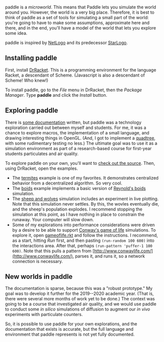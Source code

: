 paddle is a *microworld*. This means that Paddle lets you simulate the world around you. However, the world is a very big place. Therefore, it is best to think of paddle as a set of tools for simulating a small part of the world: you're going to have to make some assumptions, approximate here and there, and in the end, you'll have a model of the world that lets you explore some idea.

paddle is inspired by [NetLogo](https://ccl.northwestern.edu/netlogo/) and its predecessor [StarLogo](https://education.mit.edu/project/starlogo-tng/).

## Installing paddle

First, install [DrRacket](). This is a programming environment for the language Racket, a descendant of Scheme. (Javascript is also a descendant of Scheme! Who knew!) 

To install paddle, go to the *File* menu in DrRacket, then the *Package Manager*. Type **paddle** and click the *Install* button. 

## Exploring paddle

There is [some documentation](https://docs.racket-lang.org/paddle@paddle/index.html) written, but paddle was a technology exploration carried out between myself and students. For me, it was a chance to explore macros, the implementation of a small language, and drawing interesting things in OpenGL. (And, I got to implement a [quadtree](https://github.com/jadudm/paddle/blob/explore/src/quadtree.rkt), with some rudimentary testing no less.) The ultimate goal was to use it as a simulation environment as part of a research-based course for first-year students particulates and air quality.

To explore paddle on your own, you'll want to [check out the source](). Then, using DrRacket, open the examples. 

* The [termites](https://github.com/jadudm/paddle/blob/master/examples/termites.rkt) example is one of my favorites. It demonstrates centralized behavior from a decentralized algorithm. So very cool.
* The [boids](https://github.com/jadudm/paddle/blob/master/examples/boids.rkt) example implements a basic version of [Reynold's boids](https://en.wikipedia.org/wiki/Boids) simulation. 
* The [sheep and wolves](https://github.com/jadudm/paddle/blob/master/examples/sheep-wolves.rkt) simulation includes an experiment in live plotting. Note that this simulation never settles. By this, the wovles eventually die, and the sheep's population explodes. I recommend stopping the simulation at this point, as I have nothing in place to constrain the runaway. Your computer will slow down.
* Some of my explorations into performance considerations were driven by a desire to be able to support [Conway's game of life](https://en.wikipedia.org/wiki/Conway%27s_Game_of_Life) simulations. To explore it, open [gameoflife.rkt](https://github.com/jadudm/paddle/blob/master/examples/gameoflife.rkt) and follow the instructions. I recommend, as a start, hitting *Run* first, and then pasting `(run-random 100 600)` into the interactions area. After that, perhaps `(run-pattern 'puffer-1 100 600)`. Note that this pulls a pattern from [http://www.conwaylife.com/](http://www.conwaylife.com/), parses it, and runs it, so a network connection is necessary.

## New worlds in paddle

The documentation is sparse, because this was a "robust prototype." My goal was to develop it further for the 2019--2020 academic year. (That is, there were several more months of work yet to be done.) The context was going to be a course that investigated air quality, and we would use paddle to conduct some *in silico* simulations of diffusion to augment our *in vivo* experiments with particulate counters. 

So, it is possible to use paddle for your own explorations, and the documentation that exists is accurate, but the full language and environment that paddle represents is not yet fully documented. 
